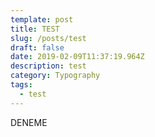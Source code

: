 ```yaml
---
template: post
title: TEST
slug: /posts/test
draft: false
date: 2019-02-09T11:37:19.964Z
description: test
category: Typography
tags:
  - test
---
```

DENEME
